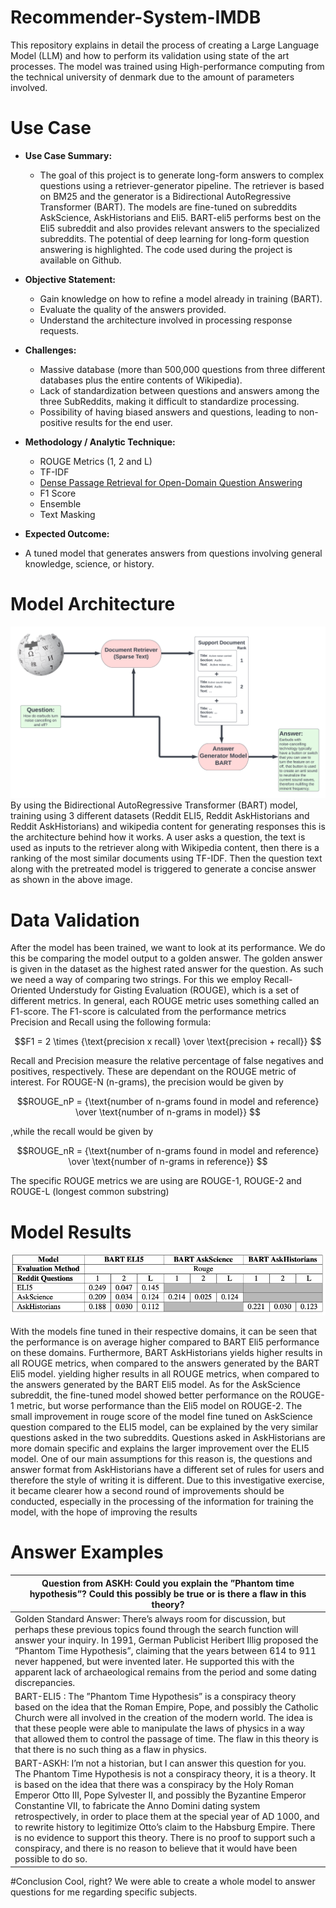 # **Recommender-System-IMDB**
This repository explains in detail the process of creating a Large Language Model (LLM) and how to perform its validation using state of the art processes. The model was trained using High-performance computing from the technical university of denmark due to the amount of parameters involved. 

# Use Case

- **Use Case Summary:**
  - The goal of this project is to generate long-form answers to complex questions using a retriever-generator pipeline. The retriever is based on BM25 and the generator is a Bidirectional AutoRegressive Transformer (BART). The models are fine-tuned on subreddits AskScience, AskHistorians and Eli5. BART-eli5 performs best on the Eli5 subreddit and also provides relevant answers to the specialized subreddits. The potential of deep learning for long-form question answering is highlighted. The code used during the project is available on Github.

- **Objective Statement:**
  - Gain knowledge on how to refine a model already in training (BART).
  - Evaluate the quality of the answers provided.
  - Understand the architecture involved in processing response requests.

  
 - **Challenges:**
   - Massive database (more than 500,000 questions from three different databases plus the entire contents of Wikipedia).
   - Lack of standardization between questions and answers among the three SubReddits, making it difficult to standardize processing.
   - Possibility of having biased answers and questions, leading to non-positive results for the end user.

  
- **Methodology / Analytic Technique:**


  - ROUGE Metrics (1, 2 and L)
  - TF-IDF
  - [Dense Passage Retrieval for Open-Domain Question Answering](https://arxiv.org/abs/2004.04906)
  - F1 Score
  - Ensemble
  - Text Masking

  
 - **Expected Outcome:**
 - A tuned model that generates answers from questions involving general knowledge, science, or history.

  
# Model Architecture
![model](model.png)
By using the Bidirectional AutoRegressive Transformer (BART) model, training using 3 different datasets (Reddit ELI5, Reddit AskHistorians and Reddit AskHistorians) and wikipedia content for generating responses this is the architecture behind how it works. A user asks a question, the text is used as inputs to the retriever along with Wikipedia content, then there is a ranking of the most similar documents using TF-IDF. Then the question text along with the pretreated model is triggered to generate a concise answer as shown in the above image.

# Data Validation
After the model has been trained, we want to look at its performance. We do this be comparing the model output to a golden
answer. The golden answer is given in the dataset as the highest rated answer for the question. As such we need a way of
comparing two strings. For this we employ Recall-Oriented
Understudy for Gisting Evaluation (ROUGE), which is a set
of different metrics. In general, each ROUGE metric uses
something called an F1-score. The F1-score is calculated
from the performance metrics Precision and Recall using the
following formula:

$$F1 = 2 \times {\text{precision x recall} \over \text{precision + recall}} $$

Recall and Precision measure the relative percentage of false
negatives and positives, respectively. These are dependant on
the ROUGE metric of interest. For ROUGE-N (n-grams), the
precision would be given by

$$ROUGE_nP = {\text{number of n-grams found in model and reference} \over \text{number of n-grams in model}} $$

,while the recall would be given by

$$ROUGE_nR = {\text{number of n-grams found in model and reference} \over \text{number of n-grams in reference}} $$

The specific ROUGE metrics we are using are ROUGE-1,
ROUGE-2 and ROUGE-L (longest common substring)

# Model Results

![results](results.png)

With the models fine tuned in their respective domains, it can be seen that the performance is on average higher compared to BART Eli5 performance on these domains. Furthermore, BART AskHistorians yields higher results in all ROUGE metrics, when compared to the answers generated by the BART Eli5 model. yielding higher results in all ROUGE metrics, when compared to the answers generated by the BART Eli5 model. As for the AskScience subreddit, the fine-tuned model showed better performance on the ROUGE-1 metric, but worse performance than the Eli5 model on ROUGE-2. The small improvement in rouge score of the model fine tuned on AskScience question compared to the ELI5 model, can be explained by the very similar questions asked in the two subreddits. Questions asked in AskHistorians are more domain specific and explains the larger improvement over the ELI5 model. One of our main assumptions for this reason is, the questions and answer format from AskHistorians have a different set of rules for users and therefore the style of writing it is different. Due to this investigative exercise, it became clearer how a second round of improvements should be conducted, especially in the processing of the information for training the model, with the hope of improving the results

# Answer Examples 

| Question from ASKH: Could you explain the ”Phantom time hypothesis”? Could this possibly be true or is there a flaw in this theory?                                                                                                                                                                                                                                                                                                                                                                                                                                                                                                                                                   |
|---------------------------------------------------------------------------------------------------------------------------------------------------------------------------------------------------------------------------------------------------------------------------------------------------------------------------------------------------------------------------------------------------------------------------------------------------------------------------------------------------------------------------------------------------------------------------------------------------------------------------------------------------------------------------------------|
| Golden Standard Answer: There’s always room for discussion, but perhaps these previous topics found through the search function will answer your inquiry. In 1991, German Publicist Heribert Illig proposed the ”Phantom Time Hypothesis”, claiming that the years between 614 to 911 never happened, but were invented later. He supported this with the apparent lack of archaeological remains from the period and some dating discrepancies.                                                                                                                                                                                                                                      |
| BART-ELI5 : The ”Phantom Time Hypothesis” is a conspiracy theory based on the idea that the Roman Empire, Pope, and possibly the Catholic Church were all involved in the creation of the modern world. The idea is that these people were able to manipulate the laws of physics in a way that allowed them to control the passage of time. The flaw in this theory is that there is no such thing as a flaw in physics.                                                                                                                                                                                                                                                             |
| BART-ASKH: I’m not a historian, but I can answer this question for you. The Phantom Time Hypothesis is not a conspiracy theory, it is a theory. It is based on the idea that there was a conspiracy by the Holy Roman Emperor Otto III, Pope Sylvester II, and possibly the Byzantine Emperor Constantine VII, to fabricate the Anno Domini dating system retrospectively, in order to place them at the special year of AD 1000, and to rewrite history to legitimize Otto’s claim to the Habsburg Empire. There is no evidence to support this theory. There is no proof to support such a conspiracy, and there is no reason to believe that it would have been possible to do so. |

#Conclusion
Cool, right? We were able to create a whole model to answer questions for me regarding specific subjects.